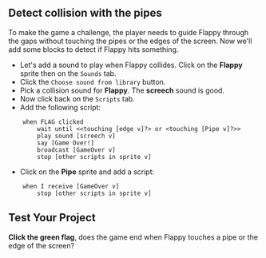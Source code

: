 ## Detect collision with the pipes

To make the game a challenge, the player needs to guide Flappy through the gaps without touching the pipes or the edges of the screen. Now we'll add some blocks to detect if Flappy hits something.



+ Let's add a sound to play when Flappy collides. Click on the **Flappy** sprite then on the `Sounds` tab.
+ Click the `Choose sound from library` button.
+ Pick a collision sound for **Flappy**. The **screech** sound is good.
+ Now click back on the `Scripts` tab.
+ Add the following script:
```blocks
    when FLAG clicked
        wait until <<touching [edge v]?> or <touching [Pipe v]?>>
        play sound [screech v]
        say [Game Over!]
        broadcast [GameOver v]
        stop [other scripts in sprite v]
```
+ Click on the **Pipe** sprite and add a script:
```blocks
    when I receive [GameOver v]
        stop [other scripts in sprite v]
```

## Test Your Project

__Click the green flag__, does the game end when Flappy touches a pipe or the edge of the screen?



